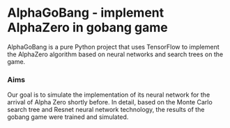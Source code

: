 # AlphaGoBang - implement AlphaZero in gobang game

AlphaGoBang is a pure Python project that uses TensorFlow to 
implement the AlphaZero algorithm based on neural networks and search trees on the game.

### Aims
Our goal is to simulate the implementation of its neural network for the arrival of Alpha Zero shortly before. In detail, based on the Monte Carlo search tree and Resnet neural network technology, 
the results of the gobang game were trained and simulated.
